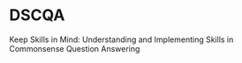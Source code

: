 # DSCQA

Keep Skills in Mind: Understanding and Implementing Skills in Commonsense Question Answering
